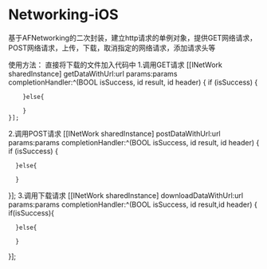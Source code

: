 # Networking-iOS
基于AFNetworking的二次封装，建立http请求的单例对象，提供GET网络请求，POST网络请求，上传，下载，取消指定的网络请求，添加请求头等


使用方法：
直接将下载的文件加入代码中
1.调用GET请求
  [[INetWork sharedInstance] getDataWithUrl:url params:params completionHandler:^(BOOL isSuccess, id result, id header) {
        if (isSuccess) {

        }else{

        }    
    }];
2.调用POST请求
 [[INetWork sharedInstance] postDataWithUrl:url params:params completionHandler:^(BOOL isSuccess, id result, id header) {
      if (isSuccess) {

      }else{

      } 
  }];
3.调用下载请求
 [[INetWork sharedInstance] downloadDataWithUrl:url params:params completionHandler:^(BOOL isSuccess, id result,id header) {
      if(isSuccess){
      
      }else{
      
      }
 }];

